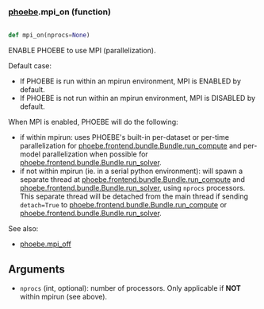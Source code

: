 ### [phoebe](phoebe.md).mpi_on (function)


```py

def mpi_on(nprocs=None)

```



ENABLE PHOEBE to use MPI (parallelization).

Default case:
* If PHOEBE is run within an mpirun environment, MPI is ENABLED by default.
* If PHOEBE is not run within an mpirun environment, MPI is DISABLED by default.

When MPI is enabled, PHOEBE will do the following:
* if within mpirun: uses PHOEBE's built-in per-dataset or per-time
    parallelization for [phoebe.frontend.bundle.Bundle.run_compute](phoebe.frontend.bundle.Bundle.run_compute.md)
    and per-model parallelization when possible for
    [phoebe.frontend.bundle.Bundle.run_solver](phoebe.frontend.bundle.Bundle.run_solver.md).
* if not within mpirun (ie. in a serial python environment): will spawn a
    separate thread at [phoebe.frontend.bundle.Bundle.run_compute](phoebe.frontend.bundle.Bundle.run_compute.md)
    and [phoebe.frontend.bundle.Bundle.run_solver](phoebe.frontend.bundle.Bundle.run_solver.md),
    using `nprocs` processors.  This separate thread will be detached
    from the main thread if sending `detach=True` to
    [phoebe.frontend.bundle.Bundle.run_compute](phoebe.frontend.bundle.Bundle.run_compute.md) or
    [phoebe.frontend.bundle.Bundle.run_solver](phoebe.frontend.bundle.Bundle.run_solver.md).

See also:
* [phoebe.mpi_off](phoebe.mpi_off.md)

Arguments
----------
* `nprocs` (int, optional): number of processors.  Only applicable if **NOT**
    within mpirun (see above).

